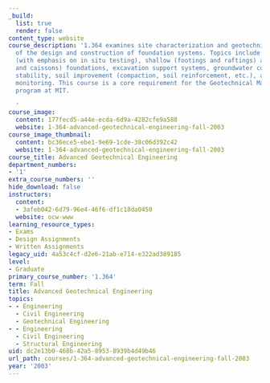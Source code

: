 ```yaml
---
_build:
  list: true
  render: false
content_type: website
course_description: '1.364 examines site characterization and geotechnical aspects
  of the design and construction of foundation systems. Topics include: site investigation
  (with emphasis on in situ testing), shallow (footings and raftings) and deep (piles
  and caissons) foundations, excavation support systems, groundwater control, slope
  stability, soil improvement (compaction, soil reinforcement, etc.), and construction
  monitoring. This course is a core requirement for the Geotechnical Master of Engineering
  program at MIT.

  '
course_image:
  content: 177fecd5-a44e-ecda-6d9a-4282cfe9a588
  website: 1-364-advanced-geotechnical-engineering-fall-2003
course_image_thumbnail:
  content: bc36ece5-ebe1-9e69-1cde-38c06d392c42
  website: 1-364-advanced-geotechnical-engineering-fall-2003
course_title: Advanced Geotechnical Engineering
department_numbers:
- '1'
extra_course_numbers: ''
hide_download: false
instructors:
  content:
  - 3afeb042-6d79-96e4-46f6-df1c18da0450
  website: ocw-www
learning_resource_types:
- Exams
- Design Assignments
- Written Assignments
legacy_uid: 4a53c4cf-d2e6-21ab-e714-e322ad389185
level:
- Graduate
primary_course_number: '1.364'
term: Fall
title: Advanced Geotechnical Engineering
topics:
- - Engineering
  - Civil Engineering
  - Geotechnical Engineering
- - Engineering
  - Civil Engineering
  - Structural Engineering
uid: dc2e13b0-468b-42a5-8953-8939b4d49b46
url_path: courses/1-364-advanced-geotechnical-engineering-fall-2003
year: '2003'
---
```

